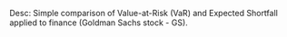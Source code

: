 Desc: Simple comparison of Value-at-Risk (VaR) and Expected Shortfall applied to finance (Goldman Sachs stock - GS).